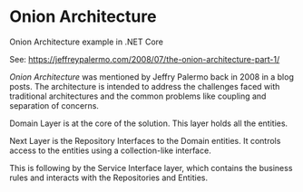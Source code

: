 # Onion Architecture
Onion Architecture example in .NET Core

See: https://jeffreypalermo.com/2008/07/the-onion-architecture-part-1/

_Onion Architecture_ was mentioned by Jeffry Palermo back in 2008 in a blog posts. The architecture is intended to address the challenges faced with traditional architectures and the common problems like coupling and separation of concerns.

Domain Layer is at the core of the solution. This layer holds all the entities.

Next Layer is the Repository Interfaces to the Domain entities.  It controls access to the entities using a collection-like interface.

This is following by the Service Interface layer, which contains the business rules and interacts with the Repositories and Entities.

